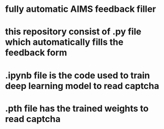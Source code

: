 # fully automatic AIMS feedback filler
# this repository consist of .py file which automatically fills the feedback form 
# .ipynb file is the code used to train deep learning model to read captcha
# .pth file has the trained weights to read captcha
